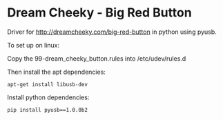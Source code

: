 # Dream Cheeky - Big Red Button

Driver for http://dreamcheeky.com/big-red-button in python using
pyusb.

To set up on linux:

Copy the 99-dream_cheeky_button.rules into /etc/udev/rules.d

Then install the apt dependencies:

    apt-get install libusb-dev

Install python dependencies:

    pip install pyusb==1.0.0b2
